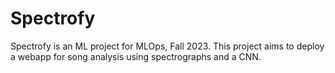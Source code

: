 # Spectrofy
Spectrofy is an ML project for MLOps, Fall 2023. This project aims to deploy a webapp for song analysis using spectrographs and a CNN.
